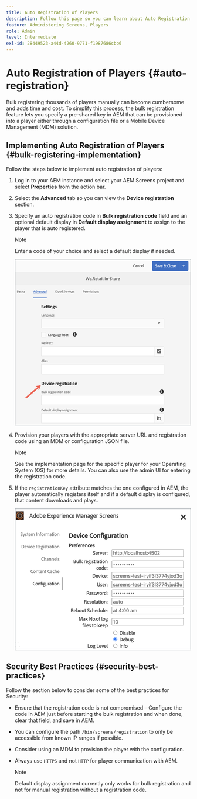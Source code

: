 ```yaml
---
title: Auto Registration of Players
description: Follow this page so you can learn about Auto Registration of Players with AMS/On-Prem Screens.
feature: Administering Screens, Players
role: Admin
level: Intermediate
exl-id: 28449523-a44d-4260-9771-f1987686cbb6
---
```

# Auto Registration of Players {#auto-registration}

Bulk registering thousands of players manually can become cumbersome and adds time and cost. To simplify this process, the bulk registration feature lets you specify a pre-shared key in AEM that can be provisioned into a player either through a configuration file or a Mobile Device Management (MDM) solution.

## Implementing Auto Registration of Players {#bulk-registering-implementation}

Follow the steps below to implement auto registration of players:

1. Log in to your AEM instance and select your AEM Screens project and select **Properties** from the action bar.
1. Select the **Advanced** tab so you can view the **Device registration** section.

1. Specify an auto registration code in **Bulk registration code** field and an optional default display in **Default display assignment** to assign to the player that is auto registered.

   >[!NOTE]
   >Enter a code of your choice and select a default display if needed.

   ![image](/help/user-guide/assets/auto-registration/auto-register1.png)
1. Provision your players with the appropriate server URL and registration code using an MDM or configuration JSON file. 

   >[!NOTE]
   >See the implementation page for the specific player for your Operating System (OS) for more details. You can also use the admin UI for entering the registration code.

1. If the `registrationKey` attribute matches the one configured in AEM, the player automatically registers itself and if a default display is configured, that content downloads and plays.

    ![image](/help/user-guide/assets/auto-registration/auto-register2.png)

## Security Best Practices {#security-best-practices}

Follow the section below to consider some of the best practices for Security:

* Ensure that the registration code is not compromised &ndash; Configure the code in AEM just before starting the bulk registration and when done, clear that field, and save in AEM.

* You can configure the path `/bin/screens/registration` to only be accessible from known IP ranges if possible.

* Consider using an MDM to provision the player with the configuration. 

* Always use `HTTPS` and not `HTTP` for player communication with AEM.

   >[!NOTE]
   >Default display assignment currently only works for bulk registration and not for manual registration without a registration code.
